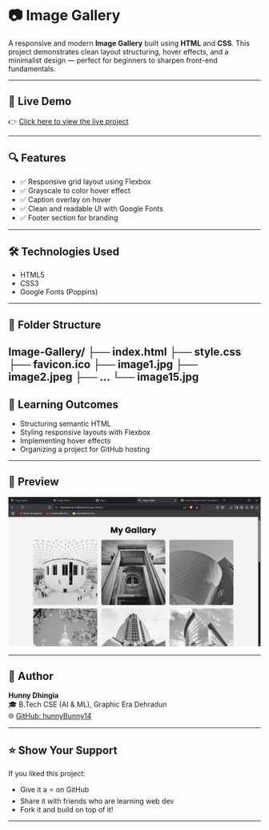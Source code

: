 # 📷 Image Gallery

A responsive and modern **Image Gallery** built using **HTML** and **CSS**. This project demonstrates clean layout structuring, hover effects, and a minimalist design — perfect for beginners to sharpen front-end fundamentals.

---

## 🚀 Live Demo

👉 [Click here to view the live project](https://hunnyBunny14.github.io/Image-Gallery/)

---

## 🔍 Features

- ✅ Responsive grid layout using Flexbox
- ✅ Grayscale to color hover effect
- ✅ Caption overlay on hover
- ✅ Clean and readable UI with Google Fonts
- ✅ Footer section for branding

---

## 🛠️ Technologies Used

- HTML5
- CSS3
- Google Fonts (Poppins)

---

## 📁 Folder Structure

Image-Gallery/
├── index.html
├── style.css
├── favicon.ico
├── image1.jpg
├── image2.jpeg
├── ...
└── image15.jpg
---

## 🧠 Learning Outcomes

- Structuring semantic HTML
- Styling responsive layouts with Flexbox
- Implementing hover effects
- Organizing a project for GitHub hosting

---

## 📸 Preview

![Image Gallery Screenshot](screenshot.png) 

---

## 👤 Author

**Hunny Dhingia**  
🎓 B.Tech CSE (AI & ML), Graphic Era Dehradun  
🌐 [GitHub: hunnyBunny14](https://github.com/hunnyBunny14)

---

## ⭐ Show Your Support

If you liked this project:
- Give it a ⭐ on GitHub
- Share it with friends who are learning web dev
- Fork it and build on top of it!

---


